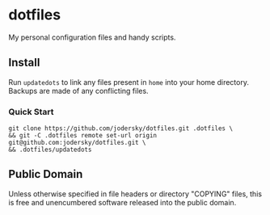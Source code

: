 # dotfiles
My personal configuration files and handy scripts.

## Install
Run `updatedots` to link any files present in `home` into your home directory.
Backups are made of any conflicting files.

### Quick Start
```
git clone https://github.com/jodersky/dotfiles.git .dotfiles \
&& git -C .dotfiles remote set-url origin git@github.com:jodersky/dotfiles.git \
&& .dotfiles/updatedots
```

## Public Domain
Unless otherwise specified in file headers or directory "COPYING" files, this is free and unencumbered software released into the public domain.
